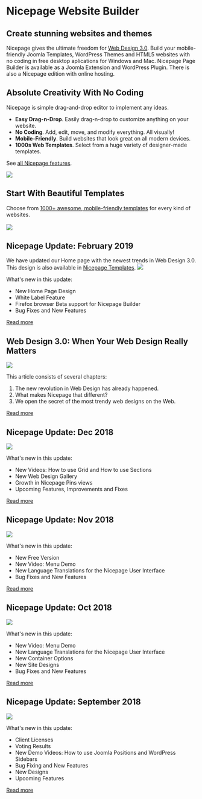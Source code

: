 # Nicepage Website Builder

## Create stunning websites and themes
Nicepage gives the ultimate freedom for <a href="https://nicepage.com/blog/detail/22994/web-design-3-0-when-your-web-design-really-matters">Web Design 3.0</a>.
Build your mobile-friendly Joomla Templates, WordPress Themes and HTML5 websites with no coding in free desktop aplications for Windows and Mac. Nicepage Page Builder is available as a Joomla Extension and WordPress Plugin. There is also a Nicepage edition with online hosting.

## Absolute Creativity With No Coding
Nicepage is simple drag-and-drop editor to implement any ideas.
* **Easy Drag-n-Drop**. Easily drag-n-drop to customize anything on your website.
* **No Coding**. Add, edit, move, and modify everything. All visually!
* **Mobile-Friendly**. Build websites that look great on all modern devices.
* **1000s Web Templates**. Select from a huge variety of designer-made templates.

See <a href="https://nicepage.com/doc/article/11912/key-features">all Nicepage features</a>.

<a href="https://nicepage.com/doc/article/11912/key-features"><img src="absolute-creativity-with-no-coding-with-free-nicepage-website-builder.gif"></a>

## Start With Beautiful Templates
Choose from <a href="https://nicepage.com/templates">1000+ awesome, mobile-friendly templates</a> for every kind of websites.
<br><br>
<a href="https://nicepage.com/templates"><img src="free-nicepage-templates.jpg"></a>

## Nicepage Update: February 2019
We have updated our Home page with the newest trends in Web Design 3.0. This design is also available in <a href="https://nicepage.com/blog/detail/22994/web-design-3-0-when-your-web-design-really-matters">Nicepage Templates</a>.
<a href="https://nicepage.com/questions/25017/nicepage-update-february-2019"><img src="Nicepage-home-page-with-the-newest-trends-in-Web-Design-3-0.jpg"></a>

What's new in this update:
* New Home Page Design
* White Label Feature
* Firefox browser Beta support for Nicepage Builder
* Bug Fixes and New Features

<a href="https://nicepage.com/questions/25017/nicepage-update-february-2019">Read more</a>

## Web Design 3.0: When Your Web Design Really Matters
<a href="https://nicepage.com/blog/detail/22994/web-design-3-0-when-your-web-design-really-matters"><img src="Web-Design-3-0-When-Your-Web-Design-Really-Matters.jpeg"></a>

This article consists of several chapters:
1. The new revolution in Web Design has already happened. 
2. What makes Nicepage that different? 
3. We open the secret of the most trendy web designs on the Web.

<a href="https://nicepage.com/blog/detail/22994/web-design-3-0-when-your-web-design-really-matters">Read more</a>

## Nicepage Update: Dec 2018
<a href="https://nicepage.com/questions/19980/nicepage-update-december-2018"><img src="Nicepage-web-design-templates-gallery.jpg"></a>

What's new in this update:
* New Videos: How to use Grid and How to use Sections
* New Web Design Gallery
* Growth in Nicepage Pins views
* Upcoming Features, Improvements and Fixes

<a href="https://nicepage.com/questions/19980/nicepage-update-december-2018">Read more</a>

## Nicepage Update: Nov 2018
<a href="https://nicepage.com/questions/16687/nicepage-update-nov-2018"><img src="Free-Nicepage-templates-on-pinterest.jpg"></a>

What's new in this update:
* New Free Version
* New Video: Menu Demo
* New Language Translations for the Nicepage User Interface
* Bug Fixes and New Features

<a href="https://nicepage.com/questions/16687/nicepage-update-nov-2018">Read more</a>

## Nicepage Update: Oct 2018
<a href="https://nicepage.com/questions/10239/nicepage-update-oct-2018"><img src="Nicepage-application-plugin-extension-user-interface-UI.png"></a>

What's new in this update:
* New Video: Menu Demo
* New Language Translations for the Nicepage User Interface
* New Container Options
* New Site Designs
* Bug Fixes and New Features

<a href="https://nicepage.com/questions/10239/nicepage-update-oct-2018">Read more</a>

## Nicepage Update: September 2018
<a href="https://nicepage.com/questions/7044/nicepage-update-sep-oct-2018"><img src="free-nicepage-templates-september.jpg"></a>

What's new in this update:
* Client Licenses
* Voting Results
* New Demo Videos: How to use Joomla Positions and WordPress Sidebars
* Bug Fixing and New Features
* New Designs
* Upcoming Features

<a href="https://nicepage.com/questions/7044/nicepage-update-sep-oct-2018">Read more</a>

